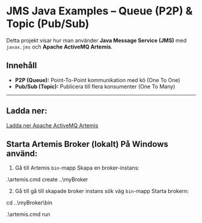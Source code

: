 # JMS Java Examples – Queue (P2P) & Topic (Pub/Sub)

Detta projekt visar hur man använder **Java Message Service (JMS)** med `javax.jms` och **Apache ActiveMQ Artemis**.

## Innehåll

- **P2P (Queue):** Point-To-Point kommunikation med kö (One To One)
- **Pub/Sub (Topic):** Publicera till flera konsumenter (One To Many)
---
## Ladda ner: 
[Ladda ner Apache ActiveMQ Artemis](https://activemq.apache.org/components/artemis/download/)


## Starta Artemis Broker (lokalt) På Windows använd:

1. Gå till Artemis `bin`-mapp Skapa en broker-instans:
   
.\artemis.cmd create ..\myBroker

2. Gå till gå till skapade broker instans sök väg `bin`-mapp Starta brokern:
   
cd ..\myBroker\bin

.\artemis.cmd run


